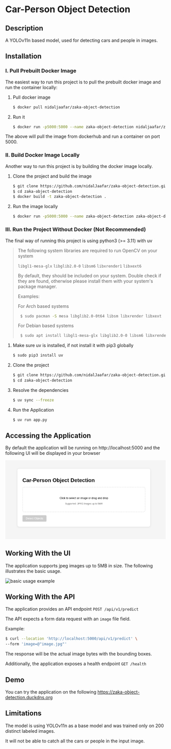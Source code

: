 # Car-Person Object Detection

## Description

A YOLOv11n based model, used for detecting cars and people in images.

## Installation

### I. Pull Prebuilt Docker Image

The easiest way to run this project is to pull the prebuilt docker image and run the container locally:

1. Pull docker image
    ```bash
   $ docker pull nidaljaafar/zaka-object-detection
   ```
2. Run it
    ```bash
    $ docker run -p5000:5000 --name zaka-object-detection nidaljaafar/zaka-object-detection
    ```
The above will pull the image from dockerhub and run a container on port 5000.

### II. Build Docker Image Locally

Another way to run this project is by building the docker image locally.

1. Clone the project and build the image
    ```bash
   $ git clone https://github.com/nidalJaafar/zaka-object-detection.git 
   $ cd zaka-object-detection
   $ docker build -t zaka-object-detection .
   ```
2. Run the image locally
   ```bash
   $ docker run -p5000:5000 --name zaka-object-detection zaka-object-detection
   ```
### III. Run the Project Without Docker (Not Recommended)

The final way of running this project is using python3 (>= 3.11) with uv

> The following system libraries are required to run OpenCV on your system
> 
> `libgl1-mesa-glx` `libglib2.0-0` `libsm6` `libxrender1` `libxext6`
> 
> By default, they should be included on your system. Double check if they are found, otherwise please install them with your system's package manager.
> 
> Examples:
> 
> For Arch based systems
> 
> ```bash
>  $ sudo pacman -S mesa libglib2.0-0t64 libsm libxrender libxext
> ```
> For Debian based systems
> ```bash
>  $ sudo apt install libgl1-mesa-glx libglib2.0-0 libsm6 libxrender1 libxext6
> ```

1. Make sure uv is installed, if not install it with pip3 globally
   ```bash
   $ sudo pip3 install uv
   ```
2. Clone the project
   ```bash
   $ git clone https://github.com/nidalJaafar/zaka-object-detection.git
   $ cd zaka-object-detection
   ```
3. Resolve the dependencies
   ```bash
   $ uv sync --freeze
   ```
4. Run the Application
   ```bash
   $ uv run app.py
   ```
   
## Accessing the Application

By default the application will be running on http://localhost:5000 and the following UI will be displayed in your browser

![UI](img.png)

## Working With the UI

The application supports jpeg images up to 5MB in size. The following illustrates the basic usage.

![basic usage example](example.gif)

## Working With the API

The application provides an API endpoint `POST /api/v1/predict`

The API expects a form data request with an `image` file field.

Example:

```bash
$ curl --location 'http://localhost:5000/api/v1/predict' \
--form 'image=@"image.jpg"'
```

The response will be the actual image bytes with the bounding boxes.

Additionally, the application exposes a health endpoint `GET /health`

## Demo

You can try the application on the following https://zaka-object-detection.duckdns.org

## Limitations

The model is using YOLOv11n as a base model and was trained only on 200 distinct labeled images.

It will not be able to catch all the cars or people in the input image.

